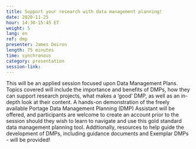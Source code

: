```yaml
---
title: Support your research with data management planning!
date: 2020-11-25
hour: 14:30-15:45 ET
weight: 5
lang: en
ref: dmp
presenter: James Doiron
length: 75 minutes
time: synchronous
category: presentation
session-link: 
---
```


This will be an applied session focused upon Data Management Plans.
Topics covered will include the importance and benefits of DMPs, how they can support research projects, what makes a ‘good’ DMP, as well as an in-depth look at their content. <!--more--> A hands-on demonstration of the freely available Portage Data Management Planning (DMP) Assistant will be offered, and participants are welcome to create an account prior to the session should they wish to learn to navigate and use this gold standard data management planning tool. Additionally, resources to help guide the development of DMPs, including guidance documents and Exemplar DMPs - will be provided!
